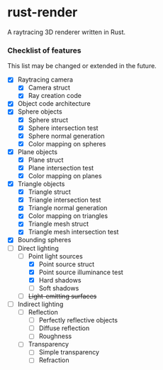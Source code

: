 # rust-render
A raytracing 3D renderer written in Rust.

### Checklist of features

This list may be changed or extended in the future.

- [x] Raytracing camera
  - [x] Camera struct
  - [x] Ray creation code
- [x] Object code architecture
- [x] Sphere objects
  - [x] Sphere struct
  - [x] Sphere intersection test
  - [x] Sphere normal generation
  - [x] Color mapping on spheres
- [x] Plane objects
  - [x] Plane struct
  - [x] Plane intersection test
  - [x] Color mapping on planes
- [x] Triangle objects
  - [x] Triangle struct
  - [x] Triangle intersection test
  - [x] Triangle normal generation
  - [x] Color mapping on triangles
  - [x] Triangle mesh struct
  - [x] Triangle mesh intersection test
- [x] Bounding spheres
- [ ] Direct lighting
  - [ ] Point light sources
    - [x] Point source struct
    - [x] Point source illuminance test
    - [x] Hard shadows
    - [ ] Soft shadows
  - [ ] ~~Light-emitting surfaces~~
- [ ] Indirect lighting
  - [ ] Reflection
    - [ ] Perfectly reflective objects
    - [ ] Diffuse reflection
    - [ ] Roughness
  - [ ] Transparency
    - [ ] Simple transparency
    - [ ] Refraction
